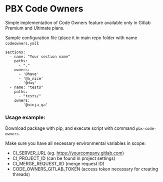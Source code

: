 # PBX Code Owners

Simple implementation of Code Owners feature available only in Gitlab Premium and Ultimate plans.


Sample configuration file (place it in main repo folder with name `codeowners.yml`):
```
sections:
  - name: "Your section name"
    paths:
      - "."
    owners:
      - '@have'
      - '@a_nice'
      - '@day'
  - name: "tests"
    paths:
      - "tests/"
    owners:
      - '@ninja_qa'
```



### Usage example:

Download package with pip, and execute script with command `pbx-code-owners`. 

Make sure you have all necessary environmental variables in scope:
* CI_SERVER_URL (eg. https://yourcompany.gitlab.com)
* CI_PROJECT_ID (can be found in project settings)
* CI_MERGE_REQUEST_IID (merge request ID)
* CODE_OWNERS_GITLAB_TOKEN (access token necessary for creating threads)
